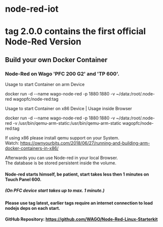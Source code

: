# node-red-iot
# tag 2.0.0 contains the first official Node-Red Version

## Build your own Docker Container
### Node-Red on Wago 'PFC 200 G2' and 'TP 600'.
 
Usage to start Container on arm Device

docker run -d --name wago-node-red -p 1880:1880 -v ~/data:/root/.node-red wagopfc/node-red:tag


Usage to start Container on x86 Device  | Usage inside Browser

docker run -d --name wago-node-red -p 1880:1880 -v ~/data:/root/.node-red -v /usr/bin/qemu-arm-static:/usr/bin/qemu-arm-static wagopfc/node-red:tag
   
If using x86 please install qemu support on your System.   
Watch: https://ownyourbits.com/2018/06/27/running-and-building-arm-docker-containers-in-x86/ 

   
Afterwards you can use Node-red in your local Browser.  
The database is be stored persistent inside the volume.
<h4>Node-red starts himself, be patient, start takes less then 1 minutes on Touch Panel 600. <h4>
<h5>(On PFC device start takes up to max. 1 minute.)  <h5/>
  
<h4>Please use tag latest, earlier tags require an internet connection  to load nodejs deps on each start.<h4/>

GitHub Repository:
https://github.com/WAGO/Node-Red-Linux-Starterkit
